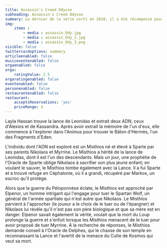 ```yaml
---
title: Assassin's Creed Odysse
subheading: Assassin's Creed Odysse
summary: Le dernier de la série sorti en 2018, il a été récompensé pour son monde ouvert et ses graphismes impressionnant
img: 
    items :
        - media : assassin_Ody.jpg
        - media : assassin_Ody_2.jpg
        - media : assassin_Ody_3.png
visible: false
twittercardoptions: summary
articleenabled: false
musiceventenabled: false
orgaenabled: false
orga:
    ratingValue: 2.5
orgaratingenabled: false
eventenabled: false
personenabled: false
restaurantenabled: false
restaurant:
    acceptsReservations: 'yes'
    priceRange: $
---
```




Layla Hassan trouve la lance de Leonidas et extrait deux ADN, ceux d'Alexios et de Kassandra. Après avoir extrait la mémoire de l'un d'eux, elle commence à l'explorer dans l'Animus pour trouver le Bâton d'Hermès, l'un des Fragments d'Eden.

L'individu dont l'ADN est exploré est un Misthios né et élevé à Sparte par ses parents Nikolaos et Myrrine. Le Misthios a hérité de la lance de Leonidas, dont il est l'un des descendants. Mais un jour, une prophétie de l'Oracle de Sparte oblige Nikolaos à sacrifier son plus jeune enfant; en voulant le sauver, le Misthios tombe également avec la Lance. Il a fui Sparte et a trouvé refuge en Céphalonie, où il a grandi, récupéré par Markos, un escroc qu'il protège.

Alors que la guerre du Péloponnèse éclate, le Misthios est approché par Elpenor, un homme intrigant qui l'engage pour tuer le Spartan Wolf, un général de l'armée spartiate qui n'est autre que Nikolaos. Le Misthios parvient à l'approcher (le joueur a le choix de le tuer ou de l'épargner) et Nikolaos lui révèle qu'il n'est pas son père biologique et que sa mère est en danger. Elpenor savait également la vérité, voulait que la mort du Loup prolonge la guerre et s'enfuit lorsque les Misthios menacent de le tuer pour avoir proposé de tuer Myrrine. À la recherche de réponses, le Misthios demande conseil à l'Oracle de Delphes, qui le chasse de son temple en reconnaissant la Lance et l'avertit de la menace du Culte de Kosmos qui veut sa mort.